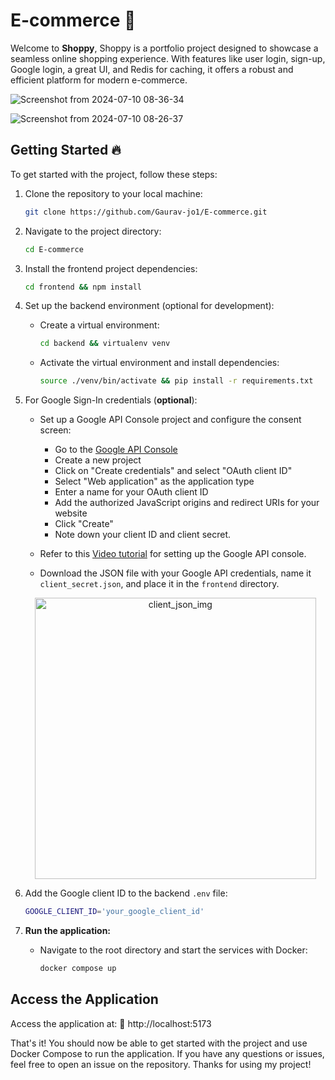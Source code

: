 # E-commerce 🏢
Welcome to **Shoppy**, Shoppy is a portfolio project designed to showcase a seamless online shopping experience. With features like user login, sign-up, Google login, a great UI, and Redis for caching, it offers a robust and efficient platform for modern e-commerce.

![Screenshot from 2024-07-10 08-36-34](https://github.com/gaurav-jo1/E-commerce/assets/93304640/8cce0615-6110-4556-8e6b-eada028ffa34)

![Screenshot from 2024-07-10 08-26-37](https://github.com/gaurav-jo1/E-commerce/assets/93304640/c38fda5d-490c-4bdd-ad10-c0ee4a410c7a)

## Getting Started 🔥
To get started with the project, follow these steps:

1. Clone the repository to your local machine:
    ```sh
    git clone https://github.com/Gaurav-jo1/E-commerce.git
    ```

2. Navigate to the project directory:
    ```sh
    cd E-commerce
    ```

3. Install the frontend project dependencies:
    ```sh
    cd frontend && npm install
    ```

4. Set up the backend environment (optional for development):
    - Create a virtual environment:
        ```sh
        cd backend && virtualenv venv
        ```
    - Activate the virtual environment and install dependencies:
        ```sh
        source ./venv/bin/activate && pip install -r requirements.txt
        ```

5. For Google Sign-In credentials (**optional**):
    - Set up a Google API Console project and configure the consent screen:
        - Go to the [Google API Console](https://console.cloud.google.com/apis/dashboard)
        - Create a new project
        - Click on "Create credentials" and select "OAuth client ID"
        - Select "Web application" as the application type
        - Enter a name for your OAuth client ID
        - Add the authorized JavaScript origins and redirect URIs for your website
        - Click "Create"
        - Note down your client ID and client secret.

    - Refer to this [Video tutorial](https://www.youtube.com/watch?v=roxC8SMs7HU) for setting up the Google API console.

    - Download the JSON file with your Google API credentials, name it `client_secret.json`, and place it in the `frontend` directory.

    <p align="center">
    <img src="https://user-images.githubusercontent.com/93304640/236677794-cddb3f35-2ef9-4a60-b9cf-8547a3a54753.png" alt="client_json_img" width="450" height="450">
    </p>

6. Add the Google client ID to the backend `.env` file:
    ```sh
    GOOGLE_CLIENT_ID='your_google_client_id'
    ```

7. **Run the application:**
   - Navigate to the root directory and start the services with Docker:
     ```sh
     docker compose up
     ```
     
## Access the Application

Access the application at: 🔗 http://localhost:5173

That's it! You should now be able to get started with the project and use Docker Compose to run the application. If you have any questions or issues, feel free to open an issue on the repository. Thanks for using my project!
